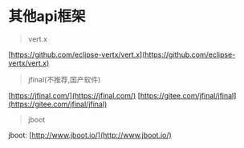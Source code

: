 # 其他api框架

> vert.x

[https://github.com/eclipse-vertx/vert.x](https://github.com/eclipse-vertx/vert.x)
​

> jfinal(不推荐,国产软件)

 [https://jfinal.com/](https://jfinal.com/)
[https://gitee.com/jfinal/jfinal](https://gitee.com/jfinal/jfinal)
> jboot

jboot: [http://www.jboot.io/](http://www.jboot.io/)
